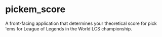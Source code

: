 # pickem_score
A front-facing application that determines your theoretical score for pick 'ems for League of Legends in the World LCS championship.
